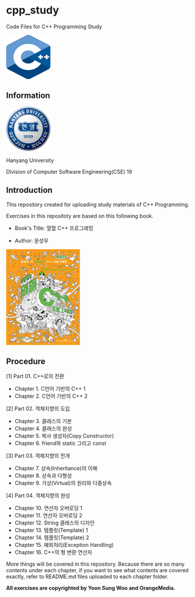 # cpp_study
Code Files for C++ Programming Study

<img src="/images/C++_logo.png" width="120" height="120">

## Information

<img src="/images/HYU_logo.png" width="120" height="120">

Hanyang University

Division of Computer Software Engineering(CSE) 19

## Introduction
This repository created for uploading study materials of C++ Programming.

Exercises in this repositoty are based on this following book.

- Book's Title: 열혈 C++ 프로그래밍

- Author: 윤성우
<img src="/images/Book_Cover.jpg" width="200" height="260">

## Procedure
[1] Part 01. C++로의 전환

* Chapter 1. C언어 기반의 C++ 1
* Chapter 2. C언어 기반의 C++ 2

[2] Part 02. 객체지향의 도입

* Chapter 3. 클래스의 기본
* Chapter 4. 클래스의 완성
* Chapter 5. 복사 생성자(Copy Constructor)
* Chapter 6. friend와 static 그리고 const

[3] Part 03. 객체지향의 전개

* Chapter 7. 상속(Inheritance)의 이해
* Chapter 8. 상속과 다형성
* Chapter 9. 가상(Virtual)의 원리와 다중상속


[4] Part 04. 객체지향의 완성

* Chapter 10. 연산자 오버로딩 1
* Chapter 11. 연산자 오버로딩 2
* Chapter 12. String 클래스의 디자인
* Chapter 13. 템플릿(Template) 1
* Chapter 14. 템플릿(Template) 2
* Chapter 15. 예외처리(Exception Handling)
* Chapter 16. C++의 형 변환 연산자

More things will be covered in this repository. Because there are so many contents under each chapter, if you want to see what contents are covered exactly, refer to README.md files uploaded to each chapter folder.

**All exercises are copyrighted by Yoon Sung Woo and OrangeMedia.**
